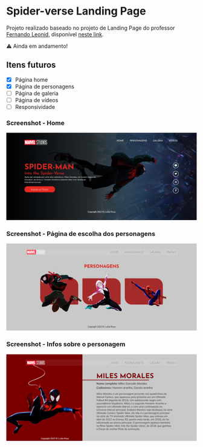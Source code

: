 # Spider-verse Landing Page 

Projeto realizado baseado no projeto de Landing Page do professor [Fernando Leonid](https://github.com/fernandoleonid), disponível [neste link](https://www.youtube.com/watch?v=24G8dGNUsXM&t=19s). 

:warning: Ainda em andamento!

## Itens futuros
- [X] Página home
- [X] Página de personagens
- [ ] Página de galeria
- [ ] Página de vídeos
- [ ] Responsividade
  
### Screenshot - Home

![Screenshot da Página HOME](./imgs/screenshot.PNG)

### Screenshot - Página de escolha dos personagens

![Screenshot Página Personagens](./imgs/screenshot-characters.PNG)

### Screenshot - Infos sobre o personagem

![Screenshot Miles Morales](./imgs/screenshot-miles.PNG)
